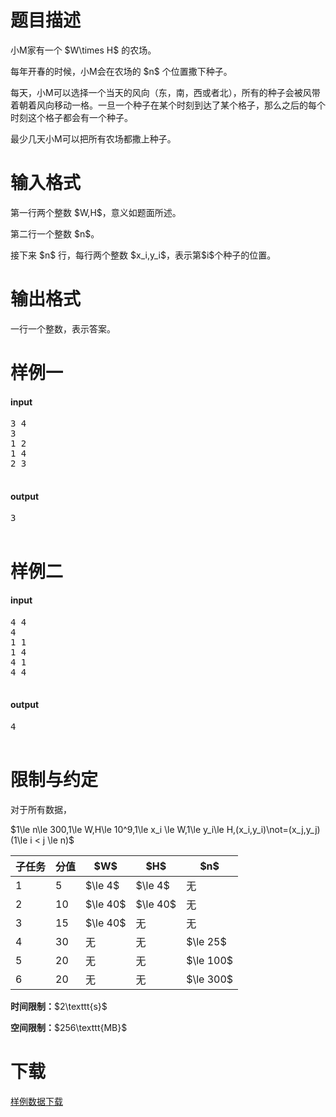 # 题目描述

<p>小M家有一个 $W\times H$ 的农场。</p>
<p>每年开春的时候，小M会在农场的 $n$ 个位置撒下种子。</p>
<p>每天，小M可以选择一个当天的风向（东，南，西或者北），所有的种子会被风带着朝着风向移动一格。一旦一个种子在某个时刻到达了某个格子，那么之后的每个时刻这个格子都会有一个种子。</p>
<p>最少几天小M可以把所有农场都撒上种子。</p>

# 输入格式


<p>第一行两个整数 $W,H$，意义如题面所述。</p>
<p>第二行一个整数 $n$。</p>
<p>接下来 $n$ 行，每行两个整数 $x_i,y_i$，表示第$i$个种子的位置。</p>

# 输出格式


<p>一行一个整数，表示答案。</p>

# 样例一


<h4>input</h4>
<pre>3 4
3
1 2
1 4
2 3

</pre>

<h4>output</h4>
<pre>3

</pre>


# 样例二


<h4>input</h4>
<pre>4 4
4
1 1
1 4
4 1
4 4

</pre>

<h4>output</h4>
<pre>4

</pre>




# 限制与约定


<p>对于所有数据，</p>
<p>$1\le n\le 300,1\le W,H\le 10^9,1\le x_i \le W,1\le y_i\le H,(x_i,y_i)\not=(x_j,y_j)(1\le i &lt; j \le n)$</p>
<div class="table-responsive">
 <table class="table table-bordered table-text-center table-vertical-middle"><thead><tr><th>子任务</th>
    <th>分值</th>
    <th>$W$</th>
    <th>$H$</th>
    <th>$n$</th>
   </tr></thead><tbody><tr><td>1</td>
    <td>5</td>
    <td>$\le 4$</td>
    <td>$\le 4$</td>
    <td>无</td>
   </tr><tr><td>2</td>
    <td>10</td>
    <td>$\le 40$</td>
    <td>$\le 40$</td>
    <td>无</td>
   </tr><tr><td>3</td>
    <td>15</td>
    <td>$\le 40$</td>
    <td>无</td>
    <td>无</td>
   </tr><tr><td>4</td>
    <td>30</td>
    <td>无</td>
    <td>无</td>
    <td>$\le 25$</td>
   </tr><tr><td>5</td>
    <td>20</td>
    <td>无</td>
    <td>无</td>
    <td>$\le 100$</td>
   </tr><tr><td>6</td>
    <td>20</td>
    <td>无</td>
    <td>无</td>
    <td>$\le 300$</td>
   </tr></tbody></table></div>

<p><strong>时间限制：</strong>$2\texttt{s}$</p>
<p><strong>空间限制：</strong>$256\texttt{MB}$</p>

# 下载


<p><a href="http://uoj.ac/download.php?type=problem&amp;id=355">样例数据下载</a></p>
